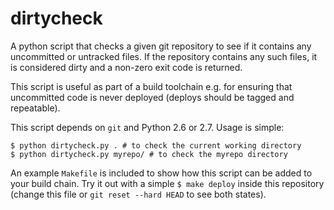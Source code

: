 dirtycheck
==========

A python script that checks a given git repository to see if it contains any
uncommitted or untracked files. If the repository contains any such files, it
is considered dirty and a non-zero exit code is returned.

This script is useful as part of a build toolchain e.g. for ensuring that
uncommitted code is never deployed (deploys should be tagged and repeatable).

This script depends on `git` and Python 2.6 or 2.7. Usage is simple:

    $ python dirtycheck.py . # to check the current working directory
    $ python dirtycheck.py myrepo/ # to check the myrepo directory

An example `Makefile` is included to show how this script can be added to your
build chain. Try it out with a simple `$ make deploy` inside this repository
(change this file or `git reset --hard HEAD` to see both states).
